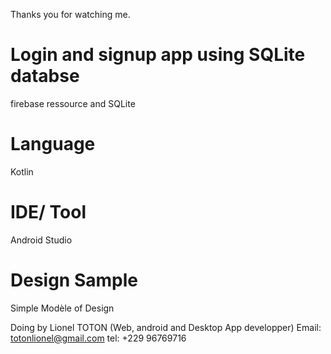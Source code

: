 Thanks you for watching me. 

# Login and signup app using SQLite databse
firebase ressource and SQLite
# Language
Kotlin
# IDE/ Tool
Android Studio
# Design Sample
Simple Modèle of Design

Doing by Lionel TOTON (Web, android and Desktop App developper)
Email: totonlionel@gmail.com
tel: +229 96769716

